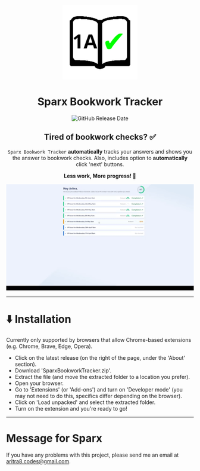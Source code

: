 <div align="center">
  <img src="readme_files/logo.png" alt="Sparx Bookwork Tracker logo" width="200">

  # Sparx Bookwork Tracker

  ![GitHub Release Date](https://img.shields.io/github/release-date/aritra-codes/sparx-bookwork-tracker)


  ## Tired of bookwork checks? ✅

  `Sparx Bookwork Tracker` **automatically** tracks your answers and shows you the answer to bookwork checks. Also, includes option to **automatically** click 'next' buttons.

  **Less work, More progress! 💪**

  ![A gif of the extension running](readme_files/running.gif)
</div>

---

# ⬇️ Installation
Currently only supported by browsers that allow Chrome-based extensions (e.g. Chrome, Brave, Edge, Opera).

- Click on the latest release (on the right of the page, under the 'About' section).
- Download 'SparxBookworkTracker.zip'.
- Extract the file (and move the extracted folder to a location you prefer).
- Open your browser.
- Go to 'Extensions' (or 'Add-ons') and turn on 'Developer mode' (you may not need to do this, specifics differ depending on the browser).
- Click on 'Load unpacked' and select the extracted folder.
- Turn on the extension and you're ready to go!

---

# Message for Sparx

If you have any problems with this project, please send me an email at aritra8.codes@gmail.com.